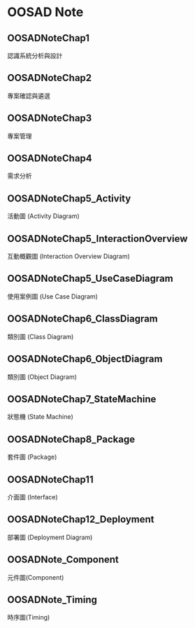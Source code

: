 # OOSAD Note

## OOSADNoteChap1

認識系統分析與設計

## OOSADNoteChap2

專案確認與遴選

## OOSADNoteChap3

專案管理

## OOSADNoteChap4

需求分析

## OOSADNoteChap5_Activity

活動圖 (Activity Diagram)

## OOSADNoteChap5_InteractionOverview

互動概觀圖 (Interaction Overview Diagram)

## OOSADNoteChap5_UseCaseDiagram

使用案例圖 (Use Case Diagram)

## OOSADNoteChap6_ClassDiagram

類別圖 (Class Diagram)

## OOSADNoteChap6_ObjectDiagram

類別圖 (Object Diagram)

## OOSADNoteChap7_StateMachine

狀態機 (State Machine)

## OOSADNoteChap8_Package

套件圖 (Package)

## OOSADNoteChap11

介面圖 (Interface)

## OOSADNoteChap12_Deployment

部署圖 (Deployment Diagram)

## OOSADNote_Component

元件圖(Component)

## OOSADNote_Timing

時序圖(Timing)
